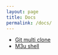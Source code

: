 ```yaml
---
layout: page
title: Docs
permalink: /docs/
---
```


 - [Git multi clone](https://didoda.github.io/git-multi-clone/)
 - [M3u shell](https://didoda.github.io/m3u-shell/)